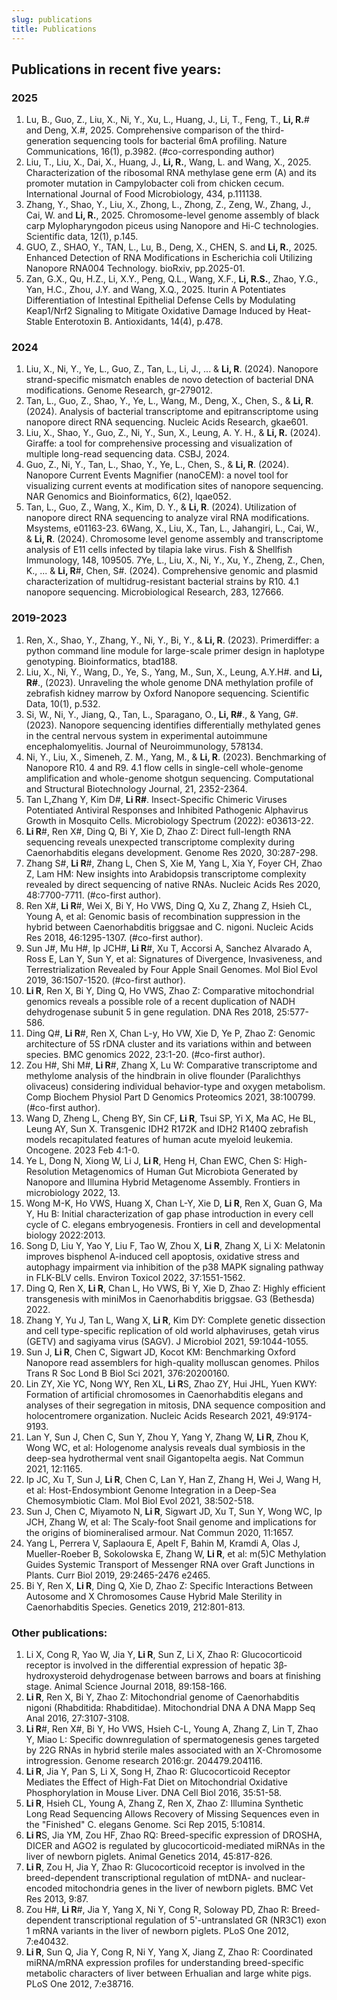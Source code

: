 ```yaml
---
slug: publications
title: Publications
---
```


## Publications in recent five years:

### 2025
1. Lu, B., Guo, Z., Liu, X., Ni, Y., Xu, L., Huang, J., Li, T., Feng, T., **Li, R.**# and Deng, X.#, 2025. Comprehensive comparison of the third-generation sequencing tools for bacterial 6mA profiling. Nature Communications, 16(1), p.3982. (#co-corresponding author)
2. Liu, T., Liu, X., Dai, X., Huang, J., **Li, R.**, Wang, L. and Wang, X., 2025. Characterization of the ribosomal RNA methylase gene erm (A) and its promoter mutation in Campylobacter coli from chicken cecum. International Journal of Food Microbiology, 434, p.111138.
3. Zhang, Y., Shao, Y., Liu, X., Zhong, L., Zhong, Z., Zeng, W., Zhang, J., Cai, W. and **Li, R.**, 2025. Chromosome-level genome assembly of black carp Mylopharyngodon piceus using Nanopore and Hi-C technologies. Scientific data, 12(1), p.145.
4. GUO, Z., SHAO, Y., TAN, L., Lu, B., Deng, X., CHEN, S. and **Li, R.**, 2025. Enhanced Detection of RNA Modifications in Escherichia coli Utilizing Nanopore RNA004 Technology. bioRxiv, pp.2025-01.
5. Zan, G.X., Qu, H.Z., Li, X.Y., Peng, Q.L., Wang, X.F., **Li, R.S.**, Zhao, Y.G., Yan, H.C., Zhou, J.Y. and Wang, X.Q., 2025. Iturin A Potentiates Differentiation of Intestinal Epithelial Defense Cells by Modulating Keap1/Nrf2 Signaling to Mitigate Oxidative Damage Induced by Heat-Stable Enterotoxin B. Antioxidants, 14(4), p.478.


### 2024
1. Liu, X., Ni, Y., Ye, L., Guo, Z., Tan, L., Li, J., ... & **Li, R**. (2024). Nanopore strand-specific mismatch enables de novo detection of bacterial DNA modifications. Genome Research, gr-279012.
2. Tan, L., Guo, Z., Shao, Y., Ye, L., Wang, M., Deng, X., Chen, S., & **Li, R**. (2024). Analysis of bacterial transcriptome and epitranscriptome using nanopore direct RNA sequencing. Nucleic Acids Research, gkae601.
3. Liu, X., Shao, Y., Guo, Z., Ni, Y., Sun, X., Leung, A. Y. H., & **Li, R.** (2024). Giraffe: a tool for comprehensive processing and visualization of multiple long-read sequencing data. CSBJ, 2024.
4. Guo, Z., Ni, Y., Tan, L., Shao, Y., Ye, L., Chen, S., & **Li, R**. (2024). Nanopore Current Events Magnifier (nanoCEM): a novel tool for visualizing current events at modification sites of nanopore sequencing. NAR Genomics and Bioinformatics, 6(2), lqae052.
5. Tan, L., Guo, Z., Wang, X., Kim, D. Y., & **Li, R**. (2024). Utilization of nanopore direct RNA sequencing to analyze viral RNA modifications. Msystems, e01163-23.
6Wang, X., Liu, X., Tan, L., Jahangiri, L., Cai, W., & **Li, R**. (2024). Chromosome level genome assembly and transcriptome analysis of E11 cells infected by tilapia lake virus. Fish & Shellfish Immunology, 148, 109505.
7Ye, L., Liu, X., Ni, Y., Xu, Y., Zheng, Z., Chen, K., ... & **Li, R**#, Chen, S#. (2024). Comprehensive genomic and plasmid characterization of multidrug-resistant bacterial strains by R10. 4.1 nanopore sequencing. Microbiological Research, 283, 127666.

### 2019-2023
1. Ren, X., Shao, Y., Zhang, Y., Ni, Y., Bi, Y., & **Li, R**. (2023). Primerdiffer: a python command line module for large-scale primer design in haplotype genotyping. Bioinformatics, btad188.
2. Liu, X., Ni, Y., Wang, D., Ye, S., Yang, M., Sun, X., Leung, A.Y.H#. and **Li, R#**., (2023). Unraveling the whole genome DNA methylation profile of zebrafish kidney marrow by Oxford Nanopore sequencing. Scientific Data, 10(1), p.532.
7. Si, W., Ni, Y., Jiang, Q., Tan, L., Sparagano, O., **Li, R#**., & Yang, G#. (2023). Nanopore sequencing identifies differentially methylated genes in the central nervous system in experimental autoimmune encephalomyelitis. Journal of Neuroimmunology, 578134.
8. Ni, Y., Liu, X., Simeneh, Z. M., Yang, M., & **Li, R**. (2023). Benchmarking of Nanopore R10. 4 and R9. 4.1 flow cells in single-cell whole-genome amplification and whole-genome shotgun sequencing. Computational and Structural Biotechnology Journal, 21, 2352-2364.
9. Tan L,Zhang Y, Kim D#, **Li R#**. Insect-Specific Chimeric Viruses Potentiated Antiviral Responses and Inhibited Pathogenic Alphavirus Growth in Mosquito Cells. Microbiology Spectrum (2022): e03613-22. 
10. **Li R**#, Ren X#, Ding Q, Bi Y, Xie D, Zhao Z: Direct full-length RNA sequencing reveals unexpected transcriptome complexity during Caenorhabditis elegans development. Genome Res 2020, 30:287-298.
11. Zhang S#, **Li R**#, Zhang L, Chen S, Xie M, Yang L, Xia Y, Foyer CH, Zhao Z, Lam HM: New insights into Arabidopsis transcriptome complexity revealed by direct sequencing of native RNAs. Nucleic Acids Res 2020, 48:7700-7711. (#co-first author).
12. Ren X#, **Li R**#, Wei X, Bi Y, Ho VWS, Ding Q, Xu Z, Zhang Z, Hsieh CL, Young A, et al: Genomic basis of recombination suppression in the hybrid between Caenorhabditis briggsae and C. nigoni. Nucleic Acids Res 2018, 46:1295-1307. (#co-first author).
13. Sun J#, Mu H#, Ip JCH#, **Li R**#, Xu T, Accorsi A, Sanchez Alvarado A, Ross E, Lan Y, Sun Y, et al: Signatures of Divergence, Invasiveness, and Terrestrialization Revealed by Four Apple Snail Genomes. Mol Biol Evol 2019, 36:1507-1520. (#co-first author).
14. **Li R**, Ren X, Bi Y, Ding Q, Ho VWS, Zhao Z: Comparative mitochondrial genomics reveals a possible role of a recent duplication of NADH dehydrogenase subunit 5 in gene regulation. DNA Res 2018, 25:577-586.
15. Ding Q#, **Li R**#, Ren X, Chan L-y, Ho VW, Xie D, Ye P, Zhao Z: Genomic architecture of 5S rDNA cluster and its variations within and between species. BMC genomics 2022, 23:1-20. (#co-first author).
16. Zou H#, Shi M#, **Li R**#, Zhang X, Lu W: Comparative transcriptome and methylome analysis of the hindbrain in olive flounder (Paralichthys olivaceus) considering individual behavior-type and oxygen metabolism. Comp Biochem Physiol Part D Genomics Proteomics 2021, 38:100799. (#co-first author).
17. Wang D, Zheng L, Cheng BY, Sin CF, **Li R**, Tsui SP, Yi X, Ma AC, He BL, Leung AY, Sun X. Transgenic IDH2 R172K and IDH2 R140Q zebrafish models recapitulated features of human acute myeloid leukemia. Oncogene. 2023 Feb 4:1-0.
18. Ye L, Dong N, Xiong W, Li J, **Li R**, Heng H, Chan EWC, Chen S: High-Resolution Metagenomics of Human Gut Microbiota Generated by Nanopore and Illumina Hybrid Metagenome Assembly. Frontiers in microbiology 2022, 13.
19. Wong M-K, Ho VWS, Huang X, Chan L-Y, Xie D, **Li R**, Ren X, Guan G, Ma Y, Hu B: Initial characterization of gap phase introduction in every cell cycle of C. elegans embryogenesis. Frontiers in cell and developmental biology 2022:2013.
20. Song D, Liu Y, Yao Y, Liu F, Tao W, Zhou X, **Li R**, Zhang X, Li X: Melatonin improves bisphenol A-induced cell apoptosis, oxidative stress and autophagy impairment via inhibition of the p38 MAPK signaling pathway in FLK-BLV cells. Environ Toxicol 2022, 37:1551-1562.
21. Ding Q, Ren X, **Li R**, Chan L, Ho VWS, Bi Y, Xie D, Zhao Z: Highly efficient transgenesis with miniMos in Caenorhabditis briggsae. G3 (Bethesda) 2022.
22. Zhang Y, Yu J, Tan L, Wang X, **Li R**, Kim DY: Complete genetic dissection and cell type-specific replication of old world alphaviruses, getah virus (GETV) and sagiyama virus (SAGV). J Microbiol 2021, 59:1044-1055.
23. Sun J, **Li R**, Chen C, Sigwart JD, Kocot KM: Benchmarking Oxford Nanopore read assemblers for high-quality molluscan genomes. Philos Trans R Soc Lond B Biol Sci 2021, 376:20200160.
24. Lin ZY, Xie YC, Nong WY, Ren XL, **Li R**S, Zhao ZY, Hui JHL, Yuen KWY: Formation of artificial chromosomes in Caenorhabditis elegans and analyses of their segregation in mitosis, DNA sequence composition and holocentromere organization. Nucleic Acids Research 2021, 49:9174-9193.
25. Lan Y, Sun J, Chen C, Sun Y, Zhou Y, Yang Y, Zhang W, **Li R**, Zhou K, Wong WC, et al: Hologenome analysis reveals dual symbiosis in the deep-sea hydrothermal vent snail Gigantopelta aegis. Nat Commun 2021, 12:1165.
26. Ip JC, Xu T, Sun J, **Li R**, Chen C, Lan Y, Han Z, Zhang H, Wei J, Wang H, et al: Host-Endosymbiont Genome Integration in a Deep-Sea Chemosymbiotic Clam. Mol Biol Evol 2021, 38:502-518.
27. Sun J, Chen C, Miyamoto N, **Li R**, Sigwart JD, Xu T, Sun Y, Wong WC, Ip JCH, Zhang W, et al: The Scaly-foot Snail genome and implications for the origins of biomineralised armour. Nat Commun 2020, 11:1657.
28. Yang L, Perrera V, Saplaoura E, Apelt F, Bahin M, Kramdi A, Olas J, Mueller-Roeber B, Sokolowska E, Zhang W, **Li R**, et al: m(5)C Methylation Guides Systemic Transport of Messenger RNA over Graft Junctions in Plants. Curr Biol 2019, 29:2465-2476 e2465.
29. Bi Y, Ren X, **Li R**, Ding Q, Xie D, Zhao Z: Specific Interactions Between Autosome and X Chromosomes Cause Hybrid Male Sterility in Caenorhabditis Species. Genetics 2019, 212:801-813.

### Other publications:
1. Li X, Cong R, Yao W, Jia Y, **Li R**, Sun Z, Li X, Zhao R: Glucocorticoid receptor is involved in the differential expression of hepatic 3β‐hydroxysteroid dehydrogenase between barrows and boars at finishing stage. Animal Science Journal 2018, 89:158-166.
2. **Li R**, Ren X, Bi Y, Zhao Z: Mitochondrial genome of Caenorhabditis nigoni (Rhabditida: Rhabditidae). Mitochondrial DNA A DNA Mapp Seq Anal 2016, 27:3107-3108.
3. **Li R**#, Ren X#, Bi Y, Ho VWS, Hsieh C-L, Young A, Zhang Z, Lin T, Zhao Y, Miao L: Specific downregulation of spermatogenesis genes targeted by 22G RNAs in hybrid sterile males associated with an X-Chromosome introgression. Genome research 2016:gr. 204479.204116.
4. **Li R**, Jia Y, Pan S, Li X, Song H, Zhao R: Glucocorticoid Receptor Mediates the Effect of High-Fat Diet on Mitochondrial Oxidative Phosphorylation in Mouse Liver. DNA Cell Biol 2016, 35:51-58.
5. **Li R**, Hsieh CL, Young A, Zhang Z, Ren X, Zhao Z: Illumina Synthetic Long Read Sequencing Allows Recovery of Missing Sequences even in the "Finished" C. elegans Genome. Sci Rep 2015, 5:10814.
6. **Li R**S, Jia YM, Zou HF, Zhao RQ: Breed-specific expression of DROSHA, DICER and AGO2 is regulated by glucocorticoid-mediated miRNAs in the liver of newborn piglets. Animal Genetics 2014, 45:817-826.
7. **Li R**, Zou H, Jia Y, Zhao R: Glucocorticoid receptor is involved in the breed-dependent transcriptional regulation of mtDNA- and nuclear-encoded mitochondria genes in the liver of newborn piglets. BMC Vet Res 2013, 9:87.
8. Zou H#, **Li R**#, Jia Y, Yang X, Ni Y, Cong R, Soloway PD, Zhao R: Breed-dependent transcriptional regulation of 5'-untranslated GR (NR3C1) exon 1 mRNA variants in the liver of newborn piglets. PLoS One 2012, 7:e40432.
9. **Li R**, Sun Q, Jia Y, Cong R, Ni Y, Yang X, Jiang Z, Zhao R: Coordinated miRNA/mRNA expression profiles for understanding breed-specific metabolic characters of liver between Erhualian and large white pigs. PLoS One 2012, 7:e38716.





